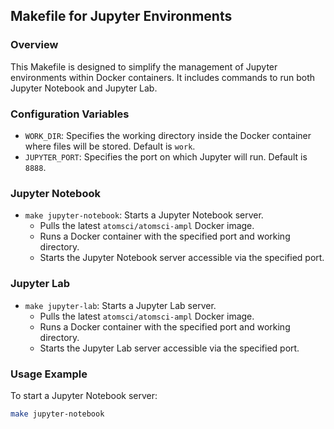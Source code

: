## Makefile for Jupyter Environments

### **Overview**

This Makefile is designed to simplify the management of Jupyter environments within Docker containers. It includes commands to run both Jupyter Notebook and Jupyter Lab.

### **Configuration Variables**

- `WORK_DIR`: Specifies the working directory inside the Docker container where files will be stored. Default is `work`.
- `JUPYTER_PORT`: Specifies the port on which Jupyter will run. Default is `8888`.

### **Jupyter Notebook**

- `make jupyter-notebook`: Starts a Jupyter Notebook server.
  - Pulls the latest `atomsci/atomsci-ampl` Docker image.
  - Runs a Docker container with the specified port and working directory.
  - Starts the Jupyter Notebook server accessible via the specified port.

### **Jupyter Lab**

- `make jupyter-lab`: Starts a Jupyter Lab server.
  - Pulls the latest `atomsci/atomsci-ampl` Docker image.
  - Runs a Docker container with the specified port and working directory.
  - Starts the Jupyter Lab server accessible via the specified port.

### **Usage Example**

To start a Jupyter Notebook server:

```bash
make jupyter-notebook
```
